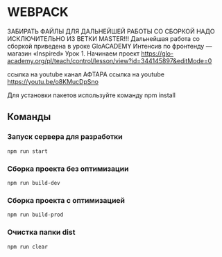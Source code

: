 # WEBPACK
ЗАБИРАТЬ ФАЙЛЫ ДЛЯ ДАЛЬНЕЙШЕЙ РАБОТЫ СО СБОРКОЙ
НАДО ИСКЛЮЧИТЕЛЬНО ИЗ ВЕТКИ MASTER!!!
Дальнейшая работа со сборкой приведена в уроке GloACADEMY
Интенсив по фронтенду — магазин «Inspired»
Урок 1. Начинаем проект
https://glo-academy.org/pl/teach/control/lesson/view?id=344145897&editMode=0

ссылка на youtube канал АФТАРА
ссылка на youtube
https://youtu.be/o8KMucDpSno

Для установки пакетов используйте команду npm install

## Команды

### Запуск сервера для разработки
```shell
npm run start
```

### Сборка проекта без оптимизации
```shell
npm run build-dev
```

### Сборка проекта с оптимизацией
```shell
npm run build-prod
```

### Очистка папки dist
```shell
npm run clear
```
